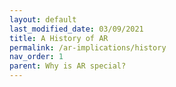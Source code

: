 ```yaml
---
layout: default
last_modified_date: 03/09/2021
title: A History of AR
permalink: /ar-implications/history
nav_order: 1
parent: Why is AR special?
---
```



